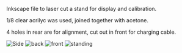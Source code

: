 Inkscape file to laser cut a stand for display and calibration.

1/8 clear acrilyc was used, joined together with acetone.

4 holes in rear are for alignment, cut out in front for charging cable.

![Side](https://github.com/JKWiniger/file/assets/126407726/57fdac88-284e-4af8-b0e9-e2d9d9d4d784)
![back](https://github.com/JKWiniger/file/assets/126407726/f5bbdda0-662d-4d8a-8520-5d43b9d96548)
![front](https://github.com/JKWiniger/file/assets/126407726/04578ac9-9f95-4dc6-94bd-710d53932be2)
![standing](https://github.com/JKWiniger/file/assets/126407726/b1690e3f-2954-481f-b0cf-090f91900bd2)

